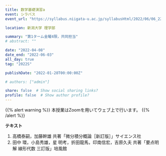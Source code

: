 ```yaml
---
title: 数学基礎演習a
event: シラバス
event_url: "https://syllabus.niigata-u.ac.jp/syllabusHtml/2022/06/06_221S0515_ja_JP.html"

location: 新潟大学 理学部

summary: "第1ターム金曜4限，共同担当"
# abstract: ""

date: "2022-04-08"
date_end: "2022-06-03"
all_day: true
tag: "2022S"

publishDate: "2022-01-28T00:00:00Z"

# authors: ["admin"]

share: false  # Show social sharing links?
profile: false  # Show author profile?
---
```

{{% alert warning %}}
本授業はZoomを用いてウェブ上で行います。
{{% /alert %}}

**テキスト**
1. 高橋泰嗣，加藤幹雄 共著「微分積分概論［新訂版］」サイエンス社
2. 田中 環，小島秀雄，星 明考，折田龍馬，印南信宏，吉原久夫 共著「要点明解 線形代数 三訂版」培風館
